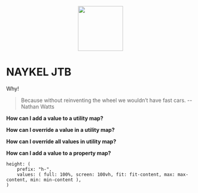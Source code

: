 <p align="center"><a href="https://naykel.com.au" target="_blank"><img src="https://avatars0.githubusercontent.com/u/32632005?s=460&u=d1df6f6e0bf29668f8a4845271e9be8c9b96ed83&v=4" width="120"></a></p>

# NAYKEL JTB

Why!

> Because without reinventing the wheel we wouldn’t have fast cars.
> -- Nathan Watts


**How can I add a value to a utility map?**

**How can I override a value in a utility map?**

**How can I override all values in utility map?**

**How can I add a value to a property map?**



    height: (
        prefix: "h-",
        values: ( full: 100%, screen: 100vh, fit: fit-content, max: max-content, min: min-content ),
    )
